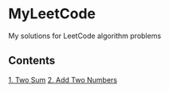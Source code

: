 # MyLeetCode
My solutions for LeetCode algorithm problems

## Contents
[1. Two Sum](./code/1.py)
[2. Add Two Numbers](./code/2.py)
